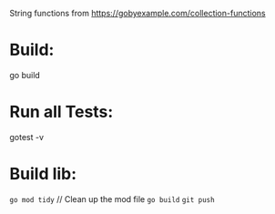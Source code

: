 String functions from https://gobyexample.com/collection-functions

# Build:
go build

# Run all Tests:
gotest -v

# Build lib:
  `go mod tidy`             // Clean up the mod file
  `go build`
  `git push`
